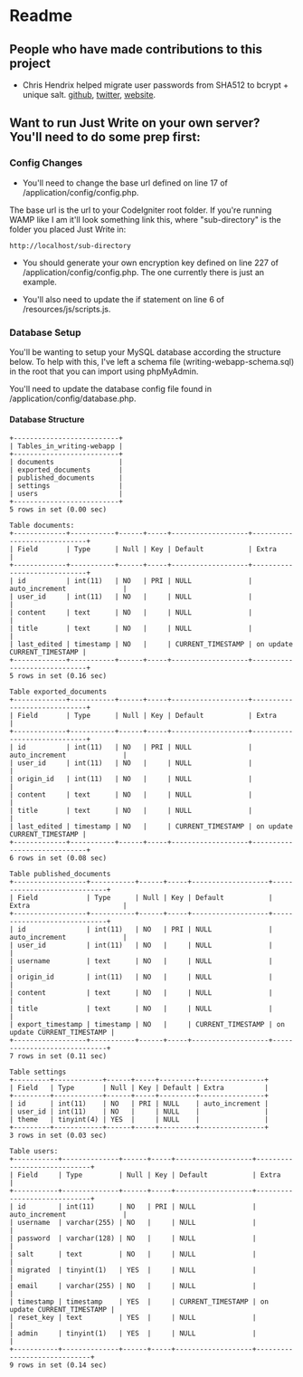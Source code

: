 # Readme

## People who have made contributions to this project

- Chris Hendrix helped migrate user passwords from SHA512 to bcrypt + unique salt. [github](https://github.com/chendrix), [twitter](https://twitter.com/materialdesignr), [website](http://www.material-designer.com/).

## Want to run Just Write on your own server? You'll need to do some prep first:

### Config Changes

- You'll need to change the base url defined on line 17 of /application/config/config.php.

The base url is the url to your CodeIgniter root folder. If you're running WAMP like I am it'll look something link this, where "sub-directory" is the folder you placed Just Write in:

    http://localhost/sub-directory

- You should generate your own encryption key defined on line 227 of /application/config/config.php. The one currently there is just an example.

- You'll also need to update the if statement on line 6 of /resources/js/scripts.js.

### Database Setup

You'll be wanting to setup your MySQL database according the structure below. To help with this, I've left a schema file (writing-webapp-schema.sql) in the root that you can import using phpMyAdmin.

You'll need to update the database config file found in /application/config/database.php.

#### Database Structure

    +--------------------------+
    | Tables_in_writing-webapp |
    +--------------------------+
    | documents                |
    | exported_documents       |
    | published_documents      |
    | settings                 |
    | users                    |
    +--------------------------+
    5 rows in set (0.00 sec)

    Table documents:
    +-------------+-----------+------+-----+-------------------+-----------------------------+
    | Field       | Type      | Null | Key | Default           | Extra                       |
    +-------------+-----------+------+-----+-------------------+-----------------------------+
    | id          | int(11)   | NO   | PRI | NULL              | auto_increment              |
    | user_id     | int(11)   | NO   |     | NULL              |                             |
    | content     | text      | NO   |     | NULL              |                             |
    | title       | text      | NO   |     | NULL              |                             |
    | last_edited | timestamp | NO   |     | CURRENT_TIMESTAMP | on update CURRENT_TIMESTAMP |
    +-------------+-----------+------+-----+-------------------+-----------------------------+
    5 rows in set (0.16 sec)

    Table exported_documents
    +-------------+-----------+------+-----+-------------------+-----------------------------+
    | Field       | Type      | Null | Key | Default           | Extra                       |
    +-------------+-----------+------+-----+-------------------+-----------------------------+
    | id          | int(11)   | NO   | PRI | NULL              | auto_increment              |
    | user_id     | int(11)   | NO   |     | NULL              |                             |
    | origin_id   | int(11)   | NO   |     | NULL              |                             |
    | content     | text      | NO   |     | NULL              |                             |
    | title       | text      | NO   |     | NULL              |                             |
    | last_edited | timestamp | NO   |     | CURRENT_TIMESTAMP | on update CURRENT_TIMESTAMP |
    +-------------+-----------+------+-----+-------------------+-----------------------------+
    6 rows in set (0.08 sec)

    Table published_documents
    +------------------+-----------+------+-----+-------------------+-----------------------------+
    | Field            | Type      | Null | Key | Default           | Extra                       |
    +------------------+-----------+------+-----+-------------------+-----------------------------+
    | id               | int(11)   | NO   | PRI | NULL              | auto_increment              |
    | user_id          | int(11)   | NO   |     | NULL              |                             |
    | username         | text      | NO   |     | NULL              |                             |
    | origin_id        | int(11)   | NO   |     | NULL              |                             |
    | content          | text      | NO   |     | NULL              |                             |
    | title            | text      | NO   |     | NULL              |                             |
    | export_timestamp | timestamp | NO   |     | CURRENT_TIMESTAMP | on update CURRENT_TIMESTAMP |
    +------------------+-----------+------+-----+-------------------+-----------------------------+
    7 rows in set (0.11 sec)

    Table settings
    +---------+------------+------+-----+---------+----------------+
    | Field   | Type       | Null | Key | Default | Extra          |
    +---------+------------+------+-----+---------+----------------+
    | id      | int(11)    | NO   | PRI | NULL    | auto_increment |
    | user_id | int(11)    | NO   |     | NULL    |                |
    | theme   | tinyint(4) | YES  |     | NULL    |                |
    +---------+------------+------+-----+---------+----------------+
    3 rows in set (0.03 sec)

    Table users:
    +-----------+--------------+------+-----+-------------------+-----------------------------+
    | Field     | Type         | Null | Key | Default           | Extra                       |
    +-----------+--------------+------+-----+-------------------+-----------------------------+
    | id        | int(11)      | NO   | PRI | NULL              | auto_increment              |
    | username  | varchar(255) | NO   |     | NULL              |                             |
    | password  | varchar(128) | NO   |     | NULL              |                             |
    | salt      | text         | NO   |     | NULL              |                             |
    | migrated  | tinyint(1)   | YES  |     | NULL              |                             |
    | email     | varchar(255) | NO   |     | NULL              |                             |
    | timestamp | timestamp    | YES  |     | CURRENT_TIMESTAMP | on update CURRENT_TIMESTAMP |
    | reset_key | text         | YES  |     | NULL              |                             |
    | admin     | tinyint(1)   | YES  |     | NULL              |                             |
    +-----------+--------------+------+-----+-------------------+-----------------------------+
    9 rows in set (0.14 sec)
